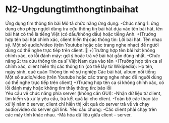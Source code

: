 # N2-Ungdungtimthongtinbaihat
Ứng dụng tìm thông tin bài 
Mô tả chức năng ứng dụng: 
-Chức năng 1: ứng dụng cho phép người dùng tra cứu thông tin bài hát dựa vào tên bài hát, tên bài hát có thể là tiếng Việt (có dấu/không dấu) hoặc tiếng Anh. 
  +)Trường hợp tên bài hát chính xác, client hiển thị các thông tin: 
      Lời bài hát.
      Tên nhạc sỹ. 
      Một số audio/video (trên Youtube hoặc các trang nghe nhạc) để người dùng có thể nghe trực tiếp trên client.  
  +)Trường hợp tên bài hát không chính xác, có lỗi đánh máy: gợi ý hoặc trả về bài hát gần đúng nhất. 
-Chức năng 2: tra cứu thông tin ca sĩ Việt Nam dựa vào tên
 +)Trường hợp tên ca sĩ chính xác, client hiển thị các thông tin (có thể lấy từ Wikipedia): 
      Họ tên, ngày sinh, quê quán 
      Thông tin về sự nghiệp 
      Các bài hát, album nổi tiếng 
      Một số audio/video (trên Youtube hoặc các trang nghe nhạc để người dùng có thể nghe trực tiếp trên client) 
  +)Trường hợp tên ca sĩ không chính xác, có lỗi đánh máy hoặc không tìm thấy thông tin: báo lỗi  
Yêu cầu về chức năng phía server (không cần GUI): 
-Nhận dữ liệu từ client, tìm kiếm và xử lý yêu cầu, trả kết quả lại cho client. 
-Toàn bộ các thao tác xử lý nằm ở server, client chỉ hiển thị kết quả do server trả về và chạy audio/video do server gửi link. 
Yêu cầu chung: 
-Các client phải chạy trên các máy tính khác nhau. 
-Mã hóa dữ liệu giữa client – server. 
